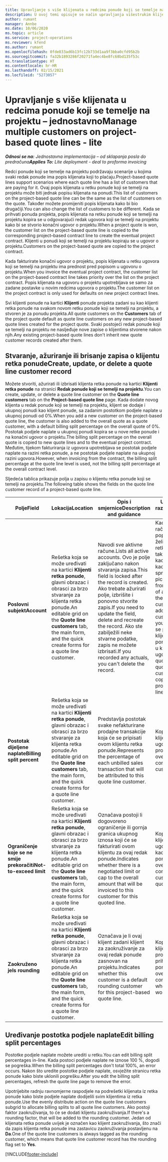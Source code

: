 ```yaml
---
title: Upravljanje s više klijenata u redcima ponude koji se temelje na projektu – jednostavno
description: U ovoj temi opisuje se način upravljanja višestrukim klijentima u redcima ponude koji se temelje na projektu.
author: rumant
manager: Annbe
ms.date: 10/06/2020
ms.topic: article
ms.service: project-operations
ms.reviewer: kfend
ms.author: rumant
ms.openlocfilehash: 0fde833ad6b13fc12b733d1aa9f3bba0cfd95b2b
ms.sourcegitcommit: fa32b1893286f20271fa4ec4be8fc68bd135f53c
ms.translationtype: HT
ms.contentlocale: hr-HR
ms.lasthandoff: 02/15/2021
ms.locfileid: "5273057"
---
```

# <a name="manage-multiple-customers-on-project-based-quote-lines---lite"></a><span data-ttu-id="6250b-103">Upravljanje s više klijenata u redcima ponude koji se temelje na projektu – jednostavno</span><span class="sxs-lookup"><span data-stu-id="6250b-103">Manage multiple customers on project-based quote lines - lite</span></span>

<span data-ttu-id="6250b-104">_**Odnosi se na:** Jednostavna implementacija – od sklapanja posla do predračuna_</span><span class="sxs-lookup"><span data-stu-id="6250b-104">_**Applies To:** Lite deployment - deal to proforma invoicing_</span></span>

<span data-ttu-id="6250b-105">Redci ponude koji se temelje na projektu podržavaju scenarije u kojima svaki redak ponude ima popis klijenata koji to plaćaju.</span><span class="sxs-lookup"><span data-stu-id="6250b-105">Project-based quote lines support scenarios where each quote line has a list of customers that are paying for it.</span></span> <span data-ttu-id="6250b-106">Ovaj popis klijenata u retku ponude koji se temelji na projektu može biti jednak popisu klijenata na ponudi.</span><span class="sxs-lookup"><span data-stu-id="6250b-106">This list of customers on the project-based quote line can be the same as the list of customers on the quote.</span></span> <span data-ttu-id="6250b-107">Također možete promijeniti popis klijenata kako bi bio drugačiji.</span><span class="sxs-lookup"><span data-stu-id="6250b-107">You can also change the list of customers to be different.</span></span> <span data-ttu-id="6250b-108">Kada se prihvati ponuda projekta, popis klijenata na retku ponude koji se temelji na projektu kopira se u odgovarajući redak ugovora koji se temelji na projektu kako bi se stvorio konačni ugovor o projektu.</span><span class="sxs-lookup"><span data-stu-id="6250b-108">When a project quote is won, the customer list on the project-based quote line is copied to the corresponding project–based contract line to create the eventual project contract.</span></span> <span data-ttu-id="6250b-109">Klijenti u ponudi koji se temelji na projektu kopiraju se u ugovor o projektu.</span><span class="sxs-lookup"><span data-stu-id="6250b-109">Customers on the project-based quote are copied to the project contract.</span></span>

<span data-ttu-id="6250b-110">Kada fakturirate konačni ugovor o projektu, popis klijenata u retku ugovora koji se temelji na projektu ima prednost pred popisom u ugovoru o projektu.</span><span class="sxs-lookup"><span data-stu-id="6250b-110">When you invoice the eventual project contract, the customer list on the project-based contract line takes priority over the list on the project contract.</span></span> <span data-ttu-id="6250b-111">Popis klijenata na ugovoru o projektu upotrebljava se samo za zadane postavke u novim redcima ugovora o projektu.</span><span class="sxs-lookup"><span data-stu-id="6250b-111">The customer list on the project contract is only used for defaults on new project contract lines.</span></span>

<span data-ttu-id="6250b-112">Svi klijenti ponude na kartici **Klijenti** ponude projekta zadani su kao klijenti retka ponude na svakom novom retku ponude koji se temelji na projektu, a stvoren je za ponudu projekta.</span><span class="sxs-lookup"><span data-stu-id="6250b-112">All quote customers on the **Customers** tab of the project quote default as quote line customers on any new project-based quote lines created for the project quote.</span></span> <span data-ttu-id="6250b-113">Svaki postojeći redak ponude koji se temelji na projektu ne nasljeđuje nove zapise o klijentima stvorene nakon njih.</span><span class="sxs-lookup"><span data-stu-id="6250b-113">Any existing project-based quote lines don't inherit new quote customer records created after them.</span></span>

## <a name="create-update-or-delete-a-quote-line-customer-record"></a><span data-ttu-id="6250b-114">Stvaranje, ažuriranje ili brisanje zapisa o klijentu retka ponude</span><span class="sxs-lookup"><span data-stu-id="6250b-114">Create, update, or delete a quote line customer record</span></span>

<span data-ttu-id="6250b-115">Možete stvoriti, ažurirati ili izbrisati klijenta retka ponude na kartici **Klijenti retka ponude** na stranici **Redak ponude koji se temelji na projektu**.</span><span class="sxs-lookup"><span data-stu-id="6250b-115">You can create, update, or delete a quote line customer on the **Quote line customers** tab on the **Project-based quote line** page.</span></span> <span data-ttu-id="6250b-116">Kada dodate novog klijenta u redak ponude koji se temelji na projektu, klijent se dodaje i ukupnoj ponudi kao klijent ponude, sa zadanim postotkom podjele naplate u ukupnoj ponudi od 0%.</span><span class="sxs-lookup"><span data-stu-id="6250b-116">When you add a new customer on the project-based quote line, the customer is also added to the overall quote as a quote customer, with a default billing split percentage on the overall quote of 0%.</span></span> <span data-ttu-id="6250b-117">Postotak podjele naplate u ukupnoj ponudi kopira se u nove retke ponude i na konačni ugovor o projektu.</span><span class="sxs-lookup"><span data-stu-id="6250b-117">The billing split percentage on the overall quote is copied to new quote lines and to the eventual project contract.</span></span> <span data-ttu-id="6250b-118">Međutim, tijekom fakturiranja iz ugovora upotrebljava se postotak podjele naplate na razini retka ponude, a ne postotak podjele naplate na ukupnoj razini ugovora.</span><span class="sxs-lookup"><span data-stu-id="6250b-118">However, when invoicing from the contract, the billing split percentage at the quote line level is used, not the billing split percentage at the overall contract level.</span></span> 

<span data-ttu-id="6250b-119">Sljedeća tablica prikazuje polja u zapisu o klijentu retka ponude koji se temelji na projektu.</span><span class="sxs-lookup"><span data-stu-id="6250b-119">The following table shows the fields on the quote line customer record of a project-based quote line.</span></span>

| <span data-ttu-id="6250b-120">Polje</span><span class="sxs-lookup"><span data-stu-id="6250b-120">Field</span></span> | <span data-ttu-id="6250b-121">Lokacija</span><span class="sxs-lookup"><span data-stu-id="6250b-121">Location</span></span> | <span data-ttu-id="6250b-122">Opis i smjernice</span><span class="sxs-lookup"><span data-stu-id="6250b-122">Description and guidance</span></span> | <span data-ttu-id="6250b-123">Utjecaj na niže razine</span><span class="sxs-lookup"><span data-stu-id="6250b-123">Downstream impact</span></span> |
| --- | --- | --- | --- |
| <span data-ttu-id="6250b-124">**Poslovni subjekt**</span><span class="sxs-lookup"><span data-stu-id="6250b-124">**Account**</span></span> | <span data-ttu-id="6250b-125">Rešetka koja se može uređivati na kartici **Klijenti retka ponude**, glavni obrazac i obrasci za brzo stvaranje za klijenta retka ponude.</span><span class="sxs-lookup"><span data-stu-id="6250b-125">An editable grid on the **Quote line customers** tab, the main form, and the quick create forms for a quote line customer.</span></span> | <span data-ttu-id="6250b-126">Navodi sve aktivne račune.</span><span class="sxs-lookup"><span data-stu-id="6250b-126">Lists all active accounts.</span></span> <span data-ttu-id="6250b-127">Ovo je polje zaključano nakon stvaranja zapisa.</span><span class="sxs-lookup"><span data-stu-id="6250b-127">This field is locked after the record is created.</span></span> <span data-ttu-id="6250b-128">Ako trebate ažurirati polje, izbrišite i ponovno stvorite zapis.</span><span class="sxs-lookup"><span data-stu-id="6250b-128">If you need to update the field, delete and recreate the record.</span></span> <span data-ttu-id="6250b-129">Ako ste zabilježili neke stvarne podatke, zapis ne možete izbrisati.</span><span class="sxs-lookup"><span data-stu-id="6250b-129">If you recorded any actuals, you can't delete the record.</span></span> | <span data-ttu-id="6250b-130">Kada odaberete račun s glavnog popisa računa koji želite dodati, klijent retka ponude također se dodaje kao klijent ponude kada ga spremite.</span><span class="sxs-lookup"><span data-stu-id="6250b-130">When you pick an account from the master list of accounts to add, the quote line customer is also added as a quote customer when you save it.</span></span> <span data-ttu-id="6250b-131">Kada se prihvati ponuda, klijenti retka ponude kopiraju se u klijente retka ugovora.</span><span class="sxs-lookup"><span data-stu-id="6250b-131">When a quote is won, quote line customers are copied to the project contract line customers.</span></span> |
| <span data-ttu-id="6250b-132">**Postotak dijeljene naplate**</span><span class="sxs-lookup"><span data-stu-id="6250b-132">**Billing split percent**</span></span> | <span data-ttu-id="6250b-133">Rešetka koja se može uređivati na kartici **Klijenti retka ponude**, glavni obrazac i obrasci za brzo stvaranje za klijenta retka ponude.</span><span class="sxs-lookup"><span data-stu-id="6250b-133">An editable grid on the **Quote line customers** tab, the main form, and the quick create forms for a quote line customer.</span></span> | <span data-ttu-id="6250b-134">Predstavlja postotak svake nefakturirane prodajne transakcije koja će se pripisati ovom klijentu retka ponude.</span><span class="sxs-lookup"><span data-stu-id="6250b-134">Represents the percentage of each unbilled sales transaction that will be attributed to this quote line customer.</span></span> | <span data-ttu-id="6250b-135">Kopirano na klijente retka ugovora o projektu.</span><span class="sxs-lookup"><span data-stu-id="6250b-135">Copied over to project contract line customers.</span></span> |
| <span data-ttu-id="6250b-136">**Ograničenje koje se ne smije prekoračiti**</span><span class="sxs-lookup"><span data-stu-id="6250b-136">**Not-to-exceed limit**</span></span> | <span data-ttu-id="6250b-137">Rešetka koja se može uređivati na kartici **Klijenti retka ponude**, glavni obrazac i obrasci za brzo stvaranje za klijenta retka ponude.</span><span class="sxs-lookup"><span data-stu-id="6250b-137">An editable grid on the **Quote line customers** tab, the main form, and the quick create forms for a quote line customer.</span></span> | <span data-ttu-id="6250b-138">Označava postoji li dogovoreno ograničenje ili gornja granica ukupnog iznosa koji će se fakturirati ovom klijentu za ovaj redak ponude.</span><span class="sxs-lookup"><span data-stu-id="6250b-138">Indicates whether there is a negotiated limit or cap to the overall amount that will be invoiced to this customer for this quoted line.</span></span> | <span data-ttu-id="6250b-139">Kopira se preko klijenata iz redaka ugovora o projektu kada se prihvati ponuda.</span><span class="sxs-lookup"><span data-stu-id="6250b-139">Copied over to project contract line customers when a quote is won.</span></span> |
| <span data-ttu-id="6250b-140">**Zaokruženo je**</span><span class="sxs-lookup"><span data-stu-id="6250b-140">**Is rounding**</span></span> | <span data-ttu-id="6250b-141">Rešetka koja se može uređivati na kartici **Klijenti retka ponude**, glavni obrazac i obrasci za brzo stvaranje za klijenta retka ponude.</span><span class="sxs-lookup"><span data-stu-id="6250b-141">An editable grid on the **Quote line customers** tab, the main form, and the quick create forms for a quote line customer.</span></span> | <span data-ttu-id="6250b-142">Označava je li ovaj klijent zadani klijent za zaokruživanje za ovaj redak ponude zasnovan na projektu.</span><span class="sxs-lookup"><span data-stu-id="6250b-142">Indicates whether this customer is a default rounding customer for this project-based quote line.</span></span> | <span data-ttu-id="6250b-143">Kopira se preko klijenata ugovora o projektu kada se prihvati ponuda.</span><span class="sxs-lookup"><span data-stu-id="6250b-143">Copied over to project contract customers when a quote is won.</span></span> |

## <a name="edit-billing-split-percentages"></a><span data-ttu-id="6250b-144">Uređivanje postotka podjele naplate</span><span class="sxs-lookup"><span data-stu-id="6250b-144">Edit billing split percentages</span></span>

<span data-ttu-id="6250b-145">Postotke podjele naplate možete urediti u retku.</span><span class="sxs-lookup"><span data-stu-id="6250b-145">You can edit billing split percentages in-line.</span></span> <span data-ttu-id="6250b-146">Kada postoci podjele naplate ne iznose 100 %, dogodi se pogreška.</span><span class="sxs-lookup"><span data-stu-id="6250b-146">When the billing split percentages don't total 100%, an error occurs.</span></span> <span data-ttu-id="6250b-147">Nakon što uredite postotke podjele naplate, osvježite stranicu retka ponude kako biste uklonili pogrešku.</span><span class="sxs-lookup"><span data-stu-id="6250b-147">After you edit the billing split percentages, refresh the quote line page to remove the error.</span></span>

<span data-ttu-id="6250b-148">Upotrijebite radnju ravnomjerne raspodjele na podrešetki klijenata iz retka ponude kako biste podjele naplate dodijelili svim klijentima iz retka ponude.</span><span class="sxs-lookup"><span data-stu-id="6250b-148">Use the evenly distribute action on the quote line customers subgrid to allocate billing splits to all quote line customers.</span></span> <span data-ttu-id="6250b-149">Ako postoji faktor zaokruživanja, to će se dodati klijentu zaokruživanja.</span><span class="sxs-lookup"><span data-stu-id="6250b-149">If there's a rounding factor, that will be added to the rounding customer.</span></span> <span data-ttu-id="6250b-150">Jedan od klijenata retka ponude uvijek je označen kao klijent zaokruživanja, što znači da zapis klijenta retka ponude ima zastavicu zaokruživanja postavljenu na **Da**.</span><span class="sxs-lookup"><span data-stu-id="6250b-150">One of the quote line customers is always tagged as the rounding customer, which means that quote line customer record has the rounding flag set to **Yes**.</span></span> 


[!INCLUDE[footer-include](../../includes/footer-banner.md)]